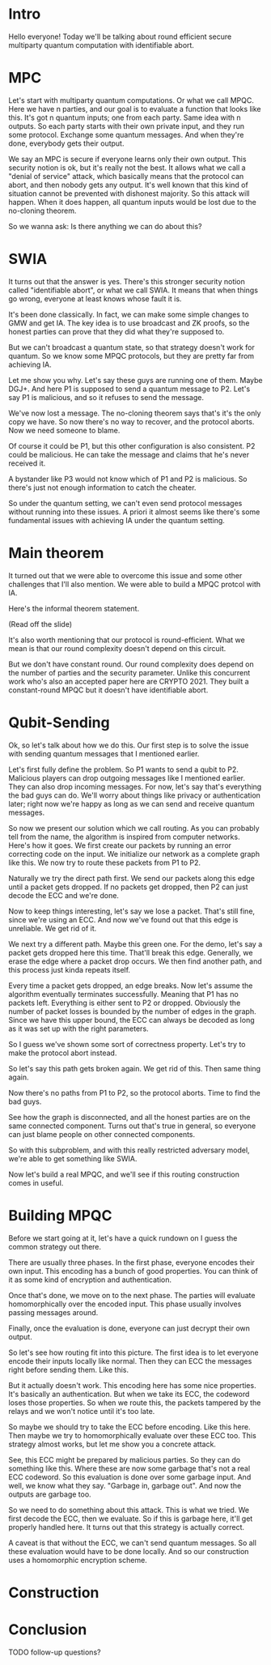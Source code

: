 # Intro

Hello everyone! Today we'll be talking about round efficient secure multiparty quantum computation with identifiable abort.

# MPC

Let's start with multiparty quantum computations. Or what we call MPQC.
Here we have n parties, and our goal is to evaluate a function that looks like this.
It's got n quantum inputs; one from each party. Same idea with n outputs.
So each party starts with their own private input, and they run some protocol.
Exchange some quantum messages.
And when they're done, everybody gets their output.

We say an MPC is secure if everyone learns only their own output.
This security notion is ok, but it's really not the best.
It allows what we call a "denial of service" attack,
which basically means that the protocol can abort,
and then nobody gets any output.
It's well known that this kind of situation cannot be prevented with dishonest majority.
So this attack will happen.
When it does happen, all quantum inputs would be lost due to the no-cloning theorem.

So we wanna ask: Is there anything we can do about this?

# SWIA

It turns out that the answer is yes.
There's this stronger security notion called "identifiable abort", or what we call SWIA.
It means that when things go wrong, everyone at least knows whose fault it is.

It's been done classically.
In fact, we can make some simple changes to GMW and get IA.
The key idea is to use broadcast and ZK proofs,
so the honest parties can prove that they did what they're supposed to.

But we can't broadcast a quantum state, so that strategy doesn't work for quantum.
So we know some MPQC protocols, but they are pretty far from achieving IA.

Let me show you why.
Let's say these guys are running one of them. Maybe DGJ+.
And here P1 is supposed to send a quantum message to P2.
Let's say P1 is malicious, and so it refuses to send the message.

We've now lost a message.
The no-cloning theorem says that's it's the only copy we have.
So now there's no way to recover, and the protocol aborts.
Now we need someone to blame.

Of course it could be P1, but this other configuration is also consistent.
P2 could be malicious.
He can take the message and claims that he's never received it.

A bystander like P3 would not know which of P1 and P2 is malicious.
So there's just not enough information to catch the cheater.

So under the quantum setting, we can't even send protocol messages without running into these issues.
A priori it almost seems like there's some fundamental issues with achieving IA under the quantum setting.

# Main theorem

It turned out that we were able to overcome this issue and some other challenges that I'll also mention.
We were able to build a MPQC protcol with IA.

Here's the informal theorem statement.

(Read off the slide)

It's also worth mentioning that our protocol is round-efficient.
What we mean is that our round complexity doesn't depend on this circuit.

But we don't have constant round.
Our round complexity does depend on the number of parties and the security parameter.
Unlike this concurrent work who's also an accepted paper here are CRYPTO 2021.
They built a constant-round MPQC but it doesn't have identifiable abort.

# Qubit-Sending

Ok, so let's talk about how we do this.
Our first step is to solve the issue with sending quantum messages that I mentioned earlier.

Let's first fully define the problem.
So P1 wants to send a qubit to P2.
Malicious players can drop outgoing messages like I mentioned earlier.
They can also drop incoming messages.
For now, let's say that's everything the bad guys can do.
We'll worry about things like privacy or authentication later;
right now we're happy as long as we can send and receive quantum messages.

So now we present our solution which we call routing.
As you can probably tell from the name,
the algorithm is inspired from computer networks.
Here's how it goes.
We first create our packets by running an error correcting code on the input.
We initialize our network as a complete graph like this.
We now try to route these packets from P1 to P2.

Naturally we try the direct path first.
We send our packets along this edge until a packet gets dropped.
If no packets get dropped, then P2 can just decode the ECC and we're done.

Now to keep things interesting, let's say we lose a packet.
That's still fine, since we're using an ECC.
And now we've found out that this edge is unreliable.
We get rid of it.

We next try a different path. Maybe this green one.
For the demo, let's say a packet gets dropped here this time.
That'll break this edge.
Generally, we erase the edge where a packet drop occurs.
We then find another path, and this process just kinda repeats itself.

Every time a packet gets dropped, an edge breaks.
Now let's assume the algorithm eventually terminates successfully.
Meaning that P1 has no packets left.
Everything is either sent to P2 or dropped.
Obviously the number of packet losses is bounded by the number of edges in the graph.
Since we have this upper bound, the ECC can always be decoded as long as it was set up with the right parameters.

So I guess we've shown some sort of correctness property.
Let's try to make the protocol abort instead.

So let's say this path gets broken again. We get rid of this.
Then same thing again.

Now there's no paths from P1 to P2, so the protocol aborts.
Time to find the bad guys.

See how the graph is disconnected, and all the honest parties are on the same connected component.
Turns out that's true in general,
so everyone can just blame people on other connected components.

So with this subproblem, and with this really restricted adversary model,
we're able to get something like SWIA.

Now let's build a real MPQC, and we'll see if this routing construction comes in useful.

# Building MPQC

Before we start going at it,
let's have a quick rundown on I guess the common strategy out there.

There are usually three phases.
In the first phase, everyone encodes their own input.
This encoding has a bunch of good properties.
You can think of it as some kind of encryption and authentication.

Once that's done, we move on to the next phase.
The parties will evaluate homomorphically over the encoded input.
This phase usually involves passing messages around.

Finally, once the evaluation is done, everyone can just decrypt their own output.

So let's see how routing fit into this picture.
The first idea is to let everyone encode their inputs locally like normal.
Then they can ECC the messages right before sending them.
Like this.

But it actually doesn't work.
This encoding here has some nice properties.
It's basically an authentication.
But when we take its ECC, the codeword loses those properties.
So when we route this, the packets tampered by the relays and we won't notice until it's too late.

So maybe we should try to take the ECC before encoding. Like this here.
Then maybe we try to homomorphically evaluate over these ECC too.
This strategy almost works, but let me show you a concrete attack.

See, this ECC might be prepared by malicious parties.
So they can do something like this.
Where these are now some garbage that's not a real ECC codeword.
So this evaluation is done over some garbage input.
And well, we know what they say.
"Garbage in, garbage out".
And now the outputs are garbage too.

So we need to do something about this attack.
This is what we tried.
We first decode the ECC, then we evaluate.
So if this is garbage here, it'll get properly handled here.
It turns out that this strategy is actually correct.

A caveat is that without the ECC, we can't send quantum messages.
So all these evaluation would have to be done locally.
And so our construction uses a homomorphic encryption scheme.

# Construction

# Conclusion

TODO follow-up questions?
